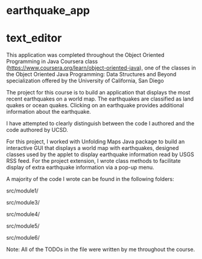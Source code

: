 # earthquake_app

# text_editor

This application was completed throughout the Object Oriented Programming in Java Coursera class (https://www.coursera.org/learn/object-oriented-java), one of the classes in the Object Oriented Java Programming: Data Structures and Beyond specialization offered by the University of California, San Diego

The project for this course is to build an application that displays the most recent earthquakes on a world map. The earthquakes are classified as land quakes or ocean quakes. Clicking on an earthquake provides additional information about the earthquake.

I have attempted to clearly distinguish between the code I authored and the code authored by UCSD.

For this project, I worked with Unfolding Maps Java package to build an interactive GUI that displays a world map with earthquakes, designed classes used by the applet to display earthquake information read by USGS RSS feed. For the project extension, I wrote class methods to facilitate display of extra earthquake information via a pop-up menu.

A majority of the code I wrote can be found in the following folders:

src/module1/

src/module3/

src/module4/

src/module5/

src/module6/

Note: All of the TODOs in the file were written by me throughout the course.
